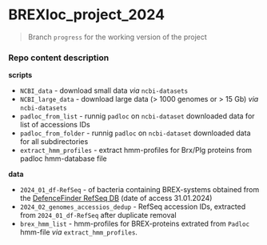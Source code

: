 # BREXloc_project_2024

> Branch `progress` for the working version of the project

### Repo content description

**scripts**

- `NCBI_data` - download small data *via* `ncbi-datasets`
- `NCBI_large_data` - download large data (> 1000 genomes or > 15 Gb) *via* `ncbi-datasets`
- `padloc_from_list` - runnig `padloc` on `ncbi-dataset` downloaded data for list of accessions IDs
- `padloc_from_folder` - runnig `padloc` on `ncbi-dataset` downloaded data for all subdirectories
- `extract_hmm_profiles` - extract hmm-profiles for Brx/Plg proteins from padloc hmm-database file

**data**

- `2024_01_df-RefSeq` - of bacteria containing BREX-systems obtained from the [DefenceFinder RefSeq DB](https://defensefinder.mdmlab.fr/wiki/refseq/) (date of access 31.01.2024)
- `2024_02_genomes_accessios_dedup` - RefSeq accession IDs, extracted from `2024_01_df-RefSeq` after duplicate removal
- `brex_hmm_list` - hmm-profiles for BREX-proteins extrated from `Padloc` hmm-file *via* `extract_hmm_profiles`.
